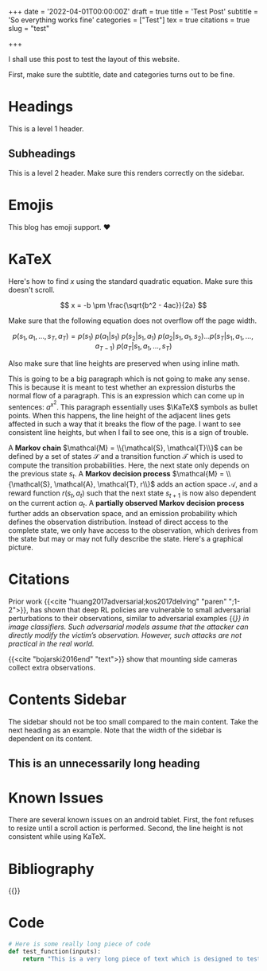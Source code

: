 +++
date = '2022-04-01T00:00:00Z'
draft = true
title = 'Test Post'
subtitle = 'So everything works fine'
categories = ["Test"]
tex = true
citations = true
slug = "test"

+++

I shall use this post to test the layout of this website. 

First, make sure the subtitle, date and categories turns out to be fine.

# Headings
This is a level 1 header.

## Subheadings
This is a level 2 header. Make sure this renders correctly on the sidebar.

# Emojis
This blog has emoji support. :heart:

# KaTeX
Here's how to find $x$ using the standard quadratic equation. Make sure this doesn't scroll.

$$ x = -b \pm \frac{\sqrt{b^2 - 4ac}}{2a} $$

Make sure that the following equation does not overflow off the page width.

$$p(s_1, a_1, \dots, s_T, a_T) = p(s_1) \ p(a_1|s_1) \ p(s_2|s_1,a_1) \ p(a_2|s_1,a_1,s_2) \dots p(s_T|s_1, a_1, \dots, a_{T-1}) \ p(a_T|s_1, a_1, \dots, s_T)$$

Also make sure that line heights are preserved when using inline math. 

This is going to be a big paragraph which is not going to make any sense. This is because it is meant to test whether an expression disturbs the normal flow of a paragraph. This is an expression which can come up in sentences: $a^{x^2}$. This paragraph essentially uses $\KaTeX$ symbols as bullet points. When this happens, the line height of the adjacent lines gets affected in such a way that it breaks the flow of the page. I want to see consistent line heights, but when I fail to see one, this is a sign of trouble.

A **Markov chain** $\mathcal{M} = \\{\mathcal{S}, \mathcal{T}\\}$ can be defined by a set of states $\mathcal{S}$ and a transition function $\mathcal{T}$ which is used to compute the transition probabilities. Here, the next state only depends on the previous state $s_t$. A **Markov decision process** $\mathcal{M} = \\{\mathcal{S}, \mathcal{A}, \mathcal{T}, r\\}$ adds an action space $\mathcal{A}$, and a reward function $r(s_t, a_t)$ such that the next state $s_{t+1}$ is now also dependent on the current action $a_t$. A **partially observed Markov decision process** further adds an observation space, and an emission probability which defines the observation distribution. Instead of direct access to the complete state, we only have access to the observation, which derives from the state but may or may not fully describe the state. Here's a graphical picture.

# Citations

Prior work {{<cite "huang2017adversarial;kos2017delving" "paren" ";1-2">}},  has shown that deep RL policies are vulnerable to small adversarial perturbations to their observations, similar to adversarial examples {{<cite key="szegedy2013intriguing" type="paren">}} in image classifiers. Such adversarial models assume that the attacker can directly modify the victim’s observation. However, such attacks are not practical in the real world. 

{{<cite "bojarski2016end" "text">}} show that mounting side cameras collect extra observations.

# Contents Sidebar
The sidebar should not be too small compared to the main content. Take the next heading as an example. Note that the width of the sidebar is dependent on its content.

## This is an unnecessarily long heading

# Known Issues
There are several known issues on an android tablet. First, the font refuses to resize until a scroll action is performed. Second, the line height is not consistent while using KaTeX.

# Bibliography

{{<bibliography cited>}}

# Code
```python
# Here is some really long piece of code
def test_function(inputs):
    return "This is a very long piece of text which is designed to test the robustness of the layout of the blog."

```